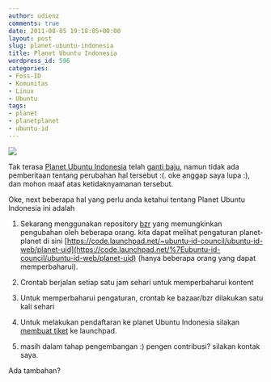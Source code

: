```yaml
---
author: udienz
comments: true
date: 2011-08-05 19:18:05+00:00
layout: post
slug: planet-ubuntu-indonesia
title: Planet Ubuntu Indonesia
wordpress_id: 596
categories:
- Foss-ID
- Komunitas
- Linux
- Ubuntu
tags:
- planet
- planetplanet
- ubuntu-id
---
```


[![](http://tripledin.files.wordpress.com/2011/08/uid.png?w=300)](http://tripledin.files.wordpress.com/2011/08/uid.png)

Tak terasa [Planet Ubuntu Indonesia](http://planet.ubuntu-id.org/) telah [ganti baju](http://milisdad.blogspot.com/2011/02/planet-ubuntu-id-ganti-baju.html), namun tidak ada pemberitaan tentang perubahan hal tersebut :(. oke anggap saya lupa :), dan mohon maaf atas ketidaknyamanan tersebut.

Oke, next beberapa hal yang perlu anda ketahui tentang Planet Ubuntu Indonesia ini adalah



	
  1. Sekarang menggunakan repository [bzr](http://en.wikipedia.org/wiki/Bazaar_%28software%29) yang memungkinkan pengubahan oleh beberapa orang. kita dapat melihat pengaturan planet-planet di sini [https://code.launchpad.net/~ubuntu-id-council/ubuntu-id-web/planet-uid](https://code.launchpad.net/%7Eubuntu-id-council/ubuntu-id-web/planet-uid) (hanya beberapa orang yang dapat memperbaharui).

	
  2. Crontab berjalan setiap satu jam sehari untuk memperbaharui kontent

	
  3. Untuk memperbaharui pengaturan, crontab ke bazaar/bzr dilakukan satu kali sehari

	
  4. Untuk melakukan pendaftaran ke planet Ubuntu Indonesia silakan [membuat tiket](https://bugs.launchpad.net/ubuntu-id-web/+filebug) ke launchpad.

	
  5. masih dalam tahap pengembangan :) pengen contribusi? silakan kontak saya.


Ada tambahan?
